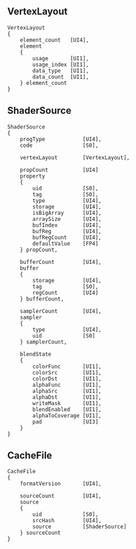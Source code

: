 
## VertexLayout
    
    VertexLayout
    {
        element_count   [UI4],
        element
        {
            usage       [UI1],
            usage_index [UI1],
            data_type   [UI1],
            data_count  [UI1],
        } element_count
    }
    


## ShaderSource
    
    ShaderSource
    {
        progType            [UI4],
        code                [S0],
    
        vertexLayout        [VertexLayout],
    
        propCount           [UI4]
        property
        {
            uid             [S0],
            tag             [S0],
            type            [UI4],
            storage         [UI4],
            isBigArray      [UI4],
            arraySize       [UI4],
            bufIndex        [UI4],
            bufReg          [UI4],
            bufRegCount     [UI4],
            defaultValue    [FP4]
        } propCount,
    
        bufferCount         [UI4],
        buffer
        {
            storage         [UI4],
            tag             [S0],
            regCount        [UI4]
        } bufferCount,
    
        samplerCount        [UI4],
        sampler
        {
            type            [UI4],
            uid             [S0]
        } samplerCount,
    
        blendState
        {
            colorFunc       [UI1],
            colorSrc        [UI1],
            colorDst        [UI1],
            alphaFunc       [UI1],
            alphaSrc        [UI1],
            alphaDst        [UI1],
            writeMask       [UI1],
            blendEnabled    [UI1],
            alphaToCoverage [UI1],
            pad             [UI3]
        }
    }
    


## CacheFile
    
    CacheFile
    {
        formatVersion       [UI4],
    
        sourceCount         [UI4],
        source
        {
            uid             [S0],
            srcHash         [UI4],
            source          [ShaderSource]
        } sourceCount
    }
    